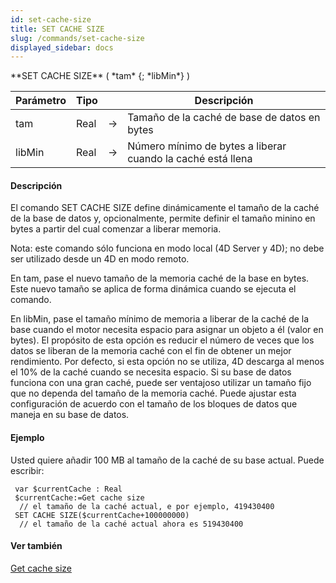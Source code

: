 ```yaml
---
id: set-cache-size
title: SET CACHE SIZE
slug: /commands/set-cache-size
displayed_sidebar: docs
---
```


<!--REF #_command_.SET CACHE SIZE.Syntax-->**SET CACHE SIZE** ( *tam* {; *libMin*} )<!-- END REF-->
<!--REF #_command_.SET CACHE SIZE.Params-->
| Parámetro | Tipo |  | Descripción |
| --- | --- | --- | --- |
| tam | Real | &#8594;  | Tamaño de la caché de base de datos en bytes |
| libMin | Real | &#8594;  | Número mínimo de bytes a liberar cuando la caché está llena |

<!-- END REF-->

#### Descripción 

<!--REF #_command_.SET CACHE SIZE.Summary-->El comando SET CACHE SIZE define dinámicamente el tamaño de la caché de la base de datos y, opcionalmente, permite definir el tamaño minino en bytes a partir del cual comenzar a liberar memoria.<!-- END REF-->

Nota: este comando sólo funciona en modo local (4D Server y 4D); no debe ser utilizado desde un 4D en modo remoto.

En tam, pase el nuevo tamaño de la memoria caché de la base en bytes. Este nuevo tamaño se aplica de forma dinámica cuando se ejecuta el comando.

En libMin, pase el tamaño mínimo de memoria a liberar de la caché de la base cuando el motor necesita espacio para asignar un objeto a él (valor en bytes). El propósito de esta opción es reducir el número de veces que los datos se liberan de la memoria caché con el fin de obtener un mejor rendimiento. Por defecto, si esta opción no se utiliza, 4D descarga al menos el 10% de la caché cuando se necesita espacio. Si su base de datos funciona con una gran caché, puede ser ventajoso utilizar un tamaño fijo que no dependa del tamaño de la memoria caché. Puede ajustar esta configuración de acuerdo con el tamaño de los bloques de datos que maneja en su base de datos.

#### Ejemplo 

Usted quiere añadir 100 MB al tamaño de la caché de su base actual. Puede escribir:

```4d
 var $currentCache : Real
 $currentCache:=Get cache size
  // el tamaño de la caché actual, e por ejemplo, 419430400
 SET CACHE SIZE($currentCache+100000000)
  // el tamaño de la caché actual ahora es 519430400
```

#### Ver también 

[Get cache size](get-cache-size.md)  